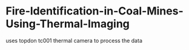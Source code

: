 # Fire-ldentification-in-Coal-Mines-Using-Thermal-Imaging
uses topdon tc001 thermal camera to process the data
